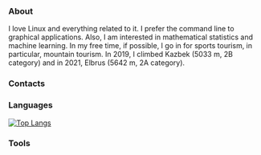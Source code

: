 ### About

I love Linux and everything related to it. I prefer the command line to graphical applications.
Also, I am interested in mathematical statistics and machine learning.
In my free time, if possible, I go in for sports tourism, in particular, mountain tourism. In 2019,
I climbed Kazbek (5033 m, 2B category) and in 2021, Elbrus (5642 m, 2A category).

### Contacts

### Languages

[![Top Langs](https://github-readme-stats.vercel.app/api/top-langs/?username=rustbas&size_weight=0.5&count_weight=0.5&hide=jupyter%20notebook,html&langs_count=10)](https://github.com/anuraghazra/github-readme-stats)

### Tools

